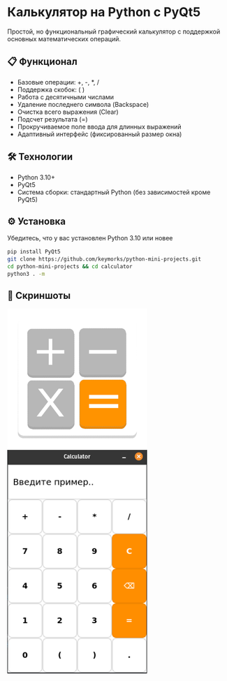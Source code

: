 # Калькулятор на Python с PyQt5

Простой, но функциональный графический калькулятор с поддержкой основных математических операций.

## 📋 Функционал
- Базовые операции: +, -, *, /
- Поддержка скобок: ( )
- Работа с десятичными числами
- Удаление последнего символа (Backspace)
- Очистка всего выражения (Clear)
- Подсчет результата (=)
- Прокручиваемое поле ввода для длинных выражений
- Адаптивный интерфейс (фиксированный размер окна)

## 🛠️ Технологии
- Python 3.10+
- PyQt5
- Система сборки: стандартный Python (без зависимостей кроме PyQt5)

## ⚙️ Установка
Убедитесь, что у вас установлен Python 3.10 или новее
```bash
pip install PyQt5
git clone https://github.com/keymorks/python-mini-projects.git
cd python-mini-projects && cd calculator
python3 . -m
```

## 📸 Скриншоты
<img src="icon.png" width="320" alt="Иконка калькулятора">
<img src="screenshot.png" width="320" alt="Скриншот калькулятора">
